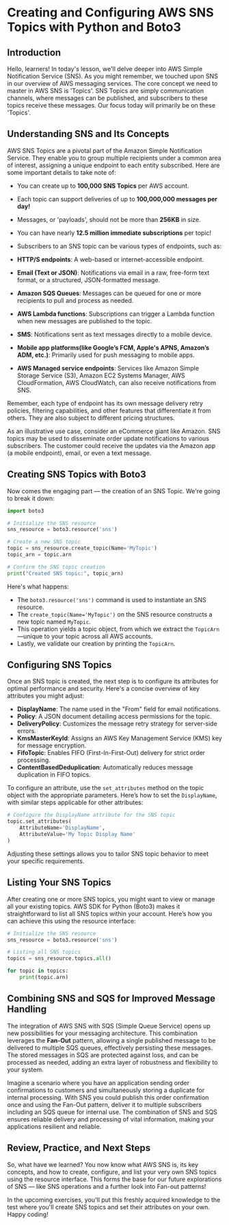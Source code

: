 # Creating and Configuring AWS SNS Topics with Python and Boto3

## Introduction
Hello, learners! In today's lesson, we'll delve deeper into AWS Simple Notification Service (SNS). As you might remember, we touched upon SNS in our overview of AWS messaging services. The core concept we need to master in AWS SNS is 'Topics'. SNS Topics are simply communication channels, where messages can be published, and subscribers to these topics receive these messages. Our focus today will primarily be on these 'Topics'.

## Understanding SNS and Its Concepts
AWS SNS Topics are a pivotal part of the Amazon Simple Notification Service. They enable you to group multiple recipients under a common area of interest, assigning a unique endpoint to each entity subscribed. Here are some important details to take note of:

* You can create up to **100,000 SNS Topics** per AWS account.
* Each topic can support deliveries of up to **100,000,000 messages per day!**
* Messages, or 'payloads', should not be more than **256KB** in size.
* You can have nearly **12.5 million immediate subscriptions** per topic!
* Subscribers to an SNS topic can be various types of endpoints, such as:

* **HTTP/S endpoints**: A web-based or internet-accessible endpoint.
* **Email (Text or JSON)**: Notifications via email in a raw, free-form text format, or a structured, JSON-formatted message.
* **Amazon SQS Queues**: Messages can be queued for one or more recipients to pull and process as needed.
* **AWS Lambda functions**: Subscriptions can trigger a Lambda function when new messages are published to the topic.
* **SMS**: Notifications sent as text messages directly to a mobile device.
* **Mobile app platforms(like Google’s FCM, Apple's APNS, Amazon’s ADM, etc.)**: Primarily used for push messaging to mobile apps.
* **AWS Managed service endpoints**: Services like Amazon Simple Storage Service (S3), Amazon EC2 Systems Manager, AWS CloudFormation, AWS CloudWatch, can also receive notifications from SNS.

Remember, each type of endpoint has its own message delivery retry policies, filtering capabilities, and other features that differentiate it from others. They are also subject to different pricing structures.

As an illustrative use case, consider an eCommerce giant like Amazon. SNS topics may be used to disseminate order update notifications to various subscribers. The customer could receive the updates via the Amazon app (a mobile endpoint), email, or even a text message.

## Creating SNS Topics with Boto3
Now comes the engaging part — the creation of an SNS Topic. We're going to break it down:

```Python
import boto3

# Initialize the SNS resource
sns_resource = boto3.resource('sns')

# Create a new SNS topic
topic = sns_resource.create_topic(Name='MyTopic')
topic_arn = topic.arn

# Confirm the SNS topic creation
print("Created SNS topic:", topic_arn)
```

Here's what happens:

* The `boto3.resource('sns')` command is used to instantiate an SNS resource.
* The `create_topic(Name='MyTopic')` on the SNS resource constructs a new topic named `MyTopic`.
* This operation yields a topic object, from which we extract the `TopicArn`—unique to your topic across all AWS accounts.
* Lastly, we validate our creation by printing the `TopicArn`.

## Configuring SNS Topics
Once an SNS topic is created, the next step is to configure its attributes for optimal performance and security. Here's a concise overview of key attributes you might adjust:

* **DisplayName**: The name used in the "From" field for email notifications.
* **Policy**: A JSON document detailing access permissions for the topic.
* **DeliveryPolicy**: Customizes the message retry strategy for server-side errors.
* **KmsMasterKeyId**: Assigns an AWS Key Management Service (KMS) key for message encryption.
* **FifoTopic**: Enables FIFO (First-In-First-Out) delivery for strict order processing.
* **ContentBasedDeduplication**: Automatically reduces message duplication in FIFO topics.

To configure an attribute, use the `set_attributes` method on the topic object with the appropriate parameters. Here’s how to set the `DisplayName`, with similar steps applicable for other attributes:

```Python
# Configure the DisplayName attribute for the SNS topic
topic.set_attributes(
    AttributeName='DisplayName',
    AttributeValue='My Topic Display Name'
)
```
Adjusting these settings allows you to tailor SNS topic behavior to meet your specific requirements.

## Listing Your SNS Topics
After creating one or more SNS topics, you might want to view or manage all your existing topics. AWS SDK for Python (Boto3) makes it straightforward to list all SNS topics within your account. Here’s how you can achieve this using the resource interface:

```Python
# Initialize the SNS resource
sns_resource = boto3.resource('sns')

# Listing all SNS topics
topics = sns_resource.topics.all()

for topic in topics:
    print(topic.arn)
```

## Combining SNS and SQS for Improved Message Handling
The integration of AWS SNS with SQS (Simple Queue Service) opens up new possibilities for your messaging architecture. This combination leverages the **Fan-Out** pattern, allowing a single published message to be delivered to multiple SQS queues, effectively persisting these messages. The stored messages in SQS are protected against loss, and can be processed as needed, adding an extra layer of robustness and flexibility to your system.

Imagine a scenario where you have an application sending order confirmations to customers and simultaneously storing a duplicate for internal processing. With SNS you could publish this order confirmation once and using the Fan-Out pattern, deliver it to multiple subscribers including an SQS queue for internal use. The combination of SNS and SQS ensures reliable delivery and processing of vital information, making your applications resilient and reliable.

## Review, Practice, and Next Steps
So, what have we learned? You now know what AWS SNS is, its key concepts, and how to create, configure, and list your very own SNS topics using the resource interface. This forms the base for our future explorations of SNS — like SNS operations and a further look into Fan-out patterns!

In the upcoming exercises, you'll put this freshly acquired knowledge to the test where you'll create SNS topics and set their attributes on your own. Happy coding!
